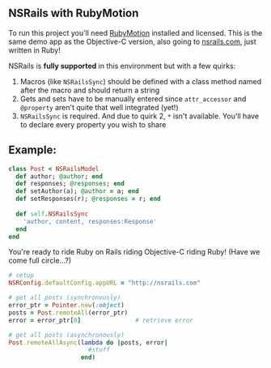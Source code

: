NSRails with RubyMotion
--------

To run this project you'll need [RubyMotion](http://www.rubymotion.com/) installed and licensed. This is the same demo app as the Objective-C version, also going to [nsrails.com](http://nsrails.com), just written in Ruby!

NSRails is **fully supported** in this environment but with a few quirks:

1. Macros (like `NSRailsSync`) should be defined with a class method named after the macro and should return a string
2. Gets and sets have to be manually entered since `attr_accessor` and `@property` aren't quite that well integrated (yet!)
3. `NSRailsSync` is required. And due to quirk 2, `*` isn't available. You'll have to declare every property you wish to share


Example:
--------

```ruby
class Post < NSRailsModel
  def author; @author; end
  def responses; @responses; end
  def setAuthor(a); @author = a; end
  def setResponses(r); @responses = r; end
  
  def self.NSRailsSync
    'author, content, responses:Response'
  end
end
```

You're ready to ride Ruby on Rails riding Objective-C riding Ruby! (Have we come full circle...?)

```ruby
# setup
NSRConfig.defaultConfig.appURL = "http://nsrails.com"

# get all posts (synchronously)
error_ptr = Pointer.new(:object)
posts = Post.remoteAll(error_ptr)
error = error_ptr[0]               # retrieve error

# get all posts (asynchronously)
Post.remoteAllAsync(lambda do |posts, error| 
                      #stuff
                    end)
```